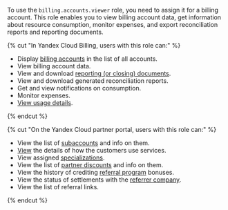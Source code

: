 To use the `billing.accounts.viewer` role, you need to assign it for a billing account. This role enables you to view billing account data, get information about resource consumption, monitor expenses, and export reconciliation reports and reporting documents.

{% cut "In Yandex Cloud Billing, users with this role can:" %}

* Display [billing accounts](../../../billing/concepts/billing-account.md) in the list of all accounts.
* View billing account data.
* View and download [reporting (or closing) documents](../../../billing/payment/documents.md).
* View and download generated reconciliation reports.
* Get and view notifications on consumption.
* Monitor expenses.
* [View usage details](../../../billing/operations/check-charges.md).

{% endcut %}

{% cut "On the Yandex Cloud partner portal, users with this role can:" %}

* View the list of [subaccounts](../../../partner/terms.md#sub-account) and info on them.
* [View](../../../partner/operations/get-client-stat.md) the details of how the customers use services.
* View assigned [specializations](../../../partner/specializations/index.md).
* View the list of [partner discounts](../../../partner/portal.md#premium) and info on them.
* View the history of crediting [referral program](../../../partner/program/referral.md) bonuses.
* View the status of settlements with the [referrer company](../../../partner/terms.md#referral-partner).
* View the list of referral links.

{% endcut %}
